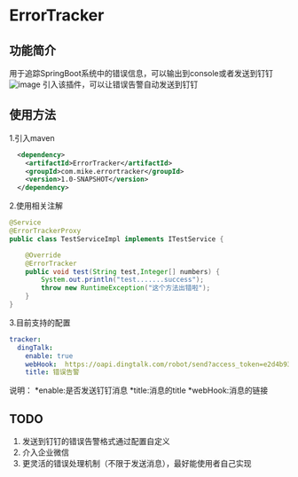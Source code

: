 # ErrorTracker
## 功能简介
用于追踪SpringBoot系统中的错误信息，可以输出到console或者发送到钉钉
![image](https://user-images.githubusercontent.com/13415463/116814072-7ebb3780-ab89-11eb-99d6-4cd25aac44cd.png)
引入该插件，可以让错误告警自动发送到钉钉



## 使用方法
1.引入maven
```xml
  <dependency>
    <artifactId>ErrorTracker</artifactId>
    <groupId>com.mike.errortracker</groupId>
    <version>1.0-SNAPSHOT</version>
  </dependency>
```
2.使用相关注解
```java
@Service
@ErrorTrackerProxy
public class TestServiceImpl implements ITestService {

    @Override
    @ErrorTracker
    public void test(String test,Integer[] numbers) {
        System.out.println("test.......success");
        throw new RuntimeException("这个方法出错啦");
    }
}

```
3.目前支持的配置
```yml
tracker:
  dingTalk:
    enable: true
    webHook:  https://oapi.dingtalk.com/robot/send?access_token=e2d4b9311cae6ccd9742e776e74615da5d7cb0a3879a25bde4ec98c09a56ffc1
    title: 错误告警
```
说明：
*enable:是否发送钉钉消息
*title:消息的title
*webHook:消息的链接

## TODO
1. 发送到钉钉的错误告警格式通过配置自定义
2. 介入企业微信
3. 更灵活的错误处理机制（不限于发送消息），最好能使用者自己实现
